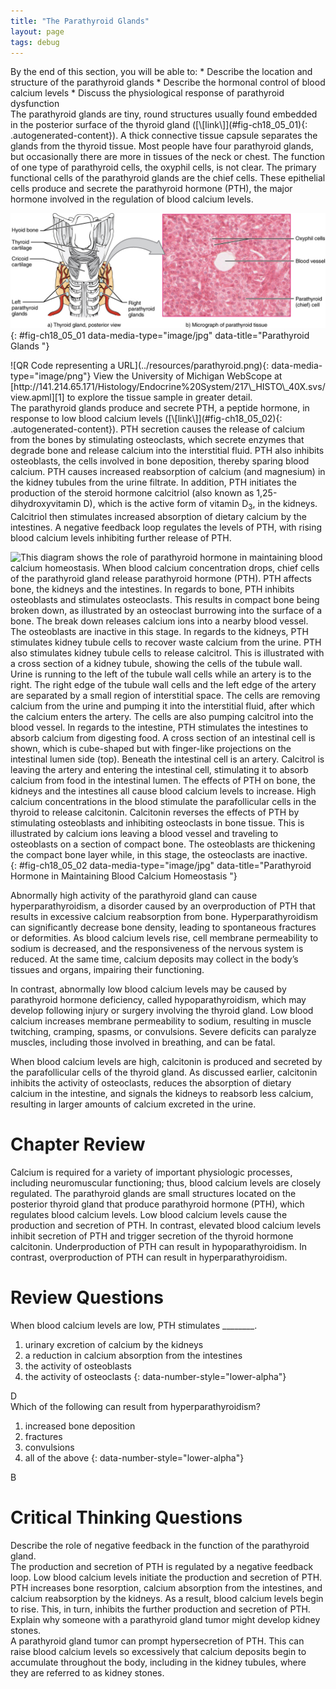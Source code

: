 ```yaml
---
title: "The Parathyroid Glands"
layout: page
tags: debug
---
```


<div data-type="abstract" markdown="1">
By the end of this section, you will be able to:
* Describe the location and structure of the parathyroid glands
* Describe the hormonal control of blood calcium levels
* Discuss the physiological response of parathyroid dysfunction

</div>
The <span data-type="term">parathyroid glands</span> are tiny, round
structures usually found embedded in the posterior surface of the
thyroid gland ([\[link\]](#fig-ch18_05_01){: .autogenerated-content}). A
thick connective tissue capsule separates the glands from the thyroid
tissue. Most people have four parathyroid glands, but occasionally there
are more in tissues of the neck or chest. The function of one type of
parathyroid cells, the oxyphil cells, is not clear. The primary
functional cells of the parathyroid glands are the chief cells. These
epithelial cells produce and secrete the <span
data-type="term">parathyroid hormone (PTH)</span>, the major hormone
involved in the regulation of blood calcium levels.

![Part A of this diagram shows the four, small, disc-shaped parathyroid glands embedded in the posterior surface of the thyroid gland. Part B shows a micrograph of parathyroid tissue. The tissue is largely composed of cube-shaped chief cells encircling a central blood vessel. A few larger and darker-staining oxyphil cells are embedded within the many chief cells.](../resources/1814_The_Parathyroid_Glands.jpg "The small parathyroid glands are embedded in the posterior surface of the thyroid gland. LM &#xD7; 760. (Micrograph provided by the Regents of University of Michigan Medical School &#xA9; 2012)"){: #fig-ch18_05_01 data-media-type="image/jpg" data-title="Parathyroid Glands "}

<div data-type="note" class="anatomy interactive um" data-label="" markdown="1">
<span data-type="media" data-alt="QR Code representing a URL"> ![QR Code
representing a URL](../resources/parathyroid.png){:
data-media-type="image/png"} </span>
View the University of Michigan WebScope at
[http://141.214.65.171/Histology/Endocrine%20System/217\_HISTO\_40X.svs/view.apml][1]
to explore the tissue sample in greater detail.

</div>
The parathyroid glands produce and secrete PTH, a peptide hormone, in
response to low blood calcium levels ([\[link\]](#fig-ch18_05_02){:
.autogenerated-content}). PTH secretion causes the release of calcium
from the bones by stimulating osteoclasts, which secrete enzymes that
degrade bone and release calcium into the interstitial fluid. PTH also
inhibits osteoblasts, the cells involved in bone deposition, thereby
sparing blood calcium. PTH causes increased reabsorption of calcium (and
magnesium) in the kidney tubules from the urine filtrate. In addition,
PTH initiates the production of the steroid hormone calcitriol (also
known as 1,25-dihydroxyvitamin D), which is the active form of vitamin
D<sub>3</sub>, in the kidneys. Calcitriol then stimulates increased
absorption of dietary calcium by the intestines. A negative feedback
loop regulates the levels of PTH, with rising blood calcium levels
inhibiting further release of PTH.

![This diagram shows the role of parathyroid hormone in maintaining blood calcium homeostasis. When blood calcium concentration drops, chief cells of the parathyroid gland release parathyroid hormone (PTH). PTH affects bone, the kidneys and the intestines. In regards to bone, PTH inhibits osteoblasts and stimulates osteoclasts. This results in compact bone being broken down, as illustrated by an osteoclast burrowing into the surface of a bone. The break down releases calcium ions into a nearby blood vessel. The osteoblasts are inactive in this stage. In regards to the kidneys, PTH stimulates kidney tubule cells to recover waste calcium from the urine. PTH also stimulates kidney tubule cells to release calcitrol. This is illustrated with a cross section of a kidney tubule, showing the cells of the tubule wall. Urine is running to the left of the tubule wall cells while an artery is to the right. The right edge of the tubule wall cells and the left edge of the artery are separated by a small region of interstitial space. The cells are removing calcium from the urine and pumping it into the interstitial fluid, after which the calcium enters the artery. The cells are also pumping calcitrol into the blood vessel. In regards to the intestine, PTH stimulates the intestines to absorb calcium from digesting food. A cross section of an intestinal cell is shown, which is cube-shaped but with finger-like projections on the intestinal lumen side (top). Beneath the intestinal cell is an artery. Calcitrol is leaving the artery and entering the intestinal cell, stimulating it to absorb calcium from food in the intestinal lumen. The effects of PTH on bone, the kidneys and the intestines all cause blood calcium levels to increase. High calcium concentrations in the blood stimulate the parafollicular cells in the thyroid to release calcitonin. Calcitonin reverses the effects of PTH by stimulating osteoblasts and inhibiting osteoclasts in bone tissue. This is illustrated by calcium ions leaving a blood vessel and traveling to osteoblasts on a section of compact bone. The osteoblasts are thickening the compact bone layer while, in this stage, the osteoclasts are inactive.](../resources/1817_The_Role_of_Parathyroid_Hormone_in_Maintaining_Blood_Calcium_Homeostasis.jpg "Parathyroid hormone increases blood calcium levels when they drop too low. Conversely, calcitonin, which is released from the thyroid gland, decreases blood calcium levels when they become too high. These two mechanisms constantly maintain blood calcium concentration at homeostasis."){: #fig-ch18_05_02 data-media-type="image/jpg" data-title="Parathyroid Hormone in Maintaining Blood Calcium Homeostasis "}

Abnormally high activity of the parathyroid gland can cause <span
data-type="term">hyperparathyroidism</span>, a disorder caused by an
overproduction of PTH that results in excessive calcium reabsorption
from bone. Hyperparathyroidism can significantly decrease bone density,
leading to spontaneous fractures or deformities. As blood calcium levels
rise, cell membrane permeability to sodium is decreased, and the
responsiveness of the nervous system is reduced. At the same time,
calcium deposits may collect in the body’s tissues and organs, impairing
their functioning.

In contrast, abnormally low blood calcium levels may be caused by
parathyroid hormone deficiency, called <span
data-type="term">hypoparathyroidism</span>, which may develop following
injury or surgery involving the thyroid gland. Low blood calcium
increases membrane permeability to sodium, resulting in muscle
twitching, cramping, spasms, or convulsions. Severe deficits can
paralyze muscles, including those involved in breathing, and can be
fatal.

When blood calcium levels are high, calcitonin is produced and secreted
by the parafollicular cells of the thyroid gland. As discussed earlier,
calcitonin inhibits the activity of osteoclasts, reduces the absorption
of dietary calcium in the intestine, and signals the kidneys to reabsorb
less calcium, resulting in larger amounts of calcium excreted in the
urine.

# Chapter Review

Calcium is required for a variety of important physiologic processes,
including neuromuscular functioning; thus, blood calcium levels are
closely regulated. The parathyroid glands are small structures located
on the posterior thyroid gland that produce parathyroid hormone (PTH),
which regulates blood calcium levels. Low blood calcium levels cause the
production and secretion of PTH. In contrast, elevated blood calcium
levels inhibit secretion of PTH and trigger secretion of the thyroid
hormone calcitonin. Underproduction of PTH can result in
hypoparathyroidism. In contrast, overproduction of PTH can result in
hyperparathyroidism.

# Review Questions

<div data-type="exercise">
<div data-type="problem" markdown="1">
When blood calcium levels are low, PTH stimulates ________.

1.  urinary excretion of calcium by the kidneys
2.  a reduction in calcium absorption from the intestines
3.  the activity of osteoblasts
4.  the activity of osteoclasts
{: data-number-style="lower-alpha"}

</div>
<div data-type="solution" markdown="1">
D

</div>
</div>
<div data-type="exercise">
<div data-type="problem" markdown="1">
Which of the following can result from hyperparathyroidism?

1.  increased bone deposition
2.  fractures
3.  convulsions
4.  all of the above
{: data-number-style="lower-alpha"}

</div>
<div data-type="solution" markdown="1">
B

</div>
</div>

# Critical Thinking Questions

<div data-type="exercise">
<div data-type="problem" markdown="1">
Describe the role of negative feedback in the function of the
parathyroid gland.

</div>
<div data-type="solution" markdown="1">
The production and secretion of PTH is regulated by a negative feedback
loop. Low blood calcium levels initiate the production and secretion of
PTH. PTH increases bone resorption, calcium absorption from the
intestines, and calcium reabsorption by the kidneys. As a result, blood
calcium levels begin to rise. This, in turn, inhibits the further
production and secretion of PTH.

</div>
</div>
<div data-type="exercise">
<div data-type="problem" markdown="1">
Explain why someone with a parathyroid gland tumor might develop kidney
stones.

</div>
<div data-type="solution" markdown="1">
A parathyroid gland tumor can prompt hypersecretion of PTH. This can
raise blood calcium levels so excessively that calcium deposits begin to
accumulate throughout the body, including in the kidney tubules, where
they are referred to as kidney stones.

</div>
</div>



[1]: http://openstaxcollege.org/l/parathyroid
